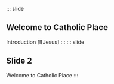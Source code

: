 ::: slide
## Welcome to Catholic Place
Introduction
[![Jesus]
:::
::: slide
## Slide 2
Welcome to Catholic Place
:::
